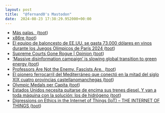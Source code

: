 ```yaml
---
layout: post
title:  "@fernand0's Mastodon"
date:  2024-08-23 17:38:29.952000+00:00
---
```

*  [Más palas.  ](https://avecesunafoto.wordpress.com/2024/08/23/mas-palas) ([toot](https://mastodon.social/@fernand0/113012553151437846))
*  [x86re ](https://x86re.com/1.htm) ([toot](https://mastodon.social/@fernand0/113012544319420379))
*  [El equipo de baloncesto de EE.UU. se gasta 73.000 dólares en vinos durante los Juegos Olímpicos de París 2024 ](https://www.vinetur.com/2024072981008/team-usa-raises-the-bar-basketball-stars-toast-triumphs-with-$73k-wine-collection.htm) ([toot](https://mastodon.social/@fernand0/113012280922861362))
*  [Supreme Courts Gone Rogue \| Opinion ](https://www.newsweek.com/supreme-courts-gone-rogue-opinion-193228) ([toot](https://mastodon.social/@fernand0/113012041356283091))
*  [‘Massive disinformation campaign’ is slowing global transition to green energy ](https://www.theguardian.com/environment/article/2024/aug/08/fossil-fuel-industry-using-disinformation-campaign-to-slow-green-transition-says-un?CMP=Share_iOSApp_Othe) ([toot](https://mastodon.social/@fernand0/113011809633881050))
*  [Professors Are Not the Enemy. Fascists Are.  ](https://www.aaup.org/news/professors-are-not-enemy-fascists-are%C2%A) ([toot](https://mastodon.social/@fernand0/113011488646496798))
*  [El pionero ferrocarril del Mediterráneo que conectó en la mitad del siglo XIX cuatro provincias castellanomanchegas ](https://www.eldiario.es/castilla-la-mancha/cultura/ferrocarril-trajo-albacete-perdiz-cara-mundo_1_11557992.htm) ([toot](https://mastodon.social/@fernand0/113011353204610685))
*  [Olympic Medals per Capita ](https://www.medalspercapita.com) ([toot](https://mastodon.social/@fernand0/113011076183788251))
*  [Estados Unidos necesita quitarse de encima sus trenes diesel. Y van a toda máquina con la solución: los de hidrógeno ](https://www.xataka.com/movilidad/estados-unidos-necesita-quitarse-encima-sus-trenes-diesel-van-a-toda-maquina-solucion-hidrogen) ([toot](https://mastodon.social/@fernand0/113010889062035386))
*  [Digressions on Ethics in the Internet of Things (IoT) – THE INTERNET OF THINGS ](https://theinternetofthings.eu/digressions-on-ethics-in-the-internet-of-things-io) ([toot](https://mastodon.social/@fernand0/113010682458943607))
